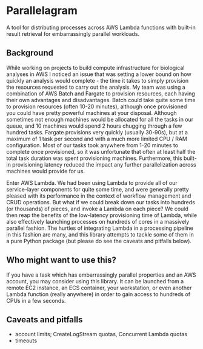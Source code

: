 # Parallelagram
A tool for distributing processes across AWS Lambda functions with built-in result retrieval for embarrassingly parallel workloads.  

## Background  
While working on projects to build compute infrastructure for biological analyses in AWS I noticed an issue that was setting 
a lower bound on how quickly an analysis would complete - the time it takes to simply provision the resources requested 
to carry out the analysis. My team was using a combination of AWS Batch and Fargate to provision resources, each having
their own advantages and disadvantages.  Batch could take quite some time to provision resources (often 10-20 minutes), 
although once provisioned you could have pretty powerful machines at your disposal. Although sometimes not enough machines 
would be allocated for all the tasks in our queue, and 10 machines would spend 2 hours chugging through a few hundred tasks. 
Fargate provisions very quickly (usually 30-90s), but at a maximum of 1 task per second and with a much more limited CPU / RAM 
configuration. Most of our tasks took anywhere from 1-20 minutes to complete once provisioned, so it was unfortunate that 
often at least half the total task duration was spent provisioning machines. Furthermore, this built-in provisioning latency 
reduced the impact any further parallelization across machines would provide for us.  

Enter AWS Lambda. We had been using Lambda to provide all of our service-layer components for quite some time, and were 
generally pretty pleased with its performance in the context of workflow management and CRUD operations. But what if we 
could break down our tasks into hundreds (or thousands) of pieces, and invoke a Lambda on each piece? We could then reap the 
benefits of the low-latency provisioning time of Lambda, while also effectively launching processes on hundreds of cores in a 
massively parallel fashion. The hurtles of integrating Lambda in a processing pipeline in this fashion are many, and this 
library attempts to tackle some of them in a pure Python package (but please do see the caveats and pitfalls below).  

## Who might want to use this?  
If you have a task which has embarrassingly parallel properties and an AWS account, you may consider using this library. 
It can be launched from a remote EC2 instance, an ECS container, your workstation, or even another Lambda function (really anywhere) 
in order to gain access to hundreds of CPUs in a few seconds.  

## Caveats and pitfalls  
- account limits; CreateLogStream quotas, Concurrent Lambda quotas
- timeouts 